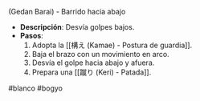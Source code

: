 
(Gedan Barai) - Barrido hacia abajo
- **Descripción**: Desvía golpes bajos.
- **Pasos**:
  1. Adopta la [[構え (Kamae) - Postura de guardia]].
  2. Baja el brazo con un movimiento en arco.
  3. Desvía el golpe hacia abajo y afuera.
  4. Prepara una [[蹴り (Keri) - Patada]].


#blanco #bogyo 